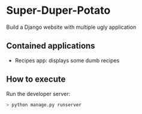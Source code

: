 # Super-Duper-Potato

Build a Django website with multiple ugly application

## Contained applications

- Recipes app: displays some dumb recipes

## How to execute

Run the developer server:

```sh
> python manage.py runserver
```
